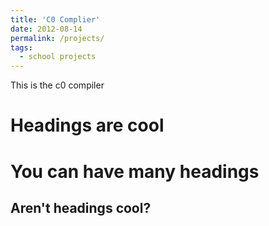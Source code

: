 ```yaml
---
title: 'C0 Complier'
date: 2012-08-14
permalink: /projects/
tags:
  - school projects
---
```


This is the c0 compiler

Headings are cool
======

You can have many headings
======

Aren't headings cool?
------